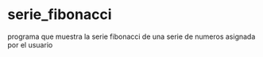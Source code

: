 # serie_fibonacci
programa que muestra la serie fibonacci de una serie de numeros asignada por el usuario

